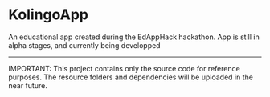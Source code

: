 KolingoApp
==========
An educational app created during the EdAppHack hackathon.
App is still in alpha stages, and currently being developped
*********************
IMPORTANT:
This project contains only the source code for reference purposes. The resource folders and dependencies will be uploaded in the near future.
